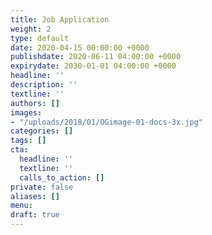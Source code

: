 ```yaml
---
title: Job Application
weight: 2
type: default
date: 2020-04-15 00:00:00 +0000
publishdate: 2020-06-11 04:00:00 +0000
expirydate: 2030-01-01 04:00:00 +0000
headline: ''
description: ''
textline: ''
authors: []
images:
- "/uploads/2018/01/OGimage-01-docs-3x.jpg"
categories: []
tags: []
cta:
  headline: ''
  textline: ''
  calls_to_action: []
private: false
aliases: []
menu:
draft: true
---
```

<!--[if lte IE 8]>
<script charset="utf-8" type="text/javascript" src="//js.hsforms.net/forms/v2-legacy.js"></script>
<![endif]-->
<script charset="utf-8" type="text/javascript" src="//js.hsforms.net/forms/v2.js"></script>
<script>
  hbspt.forms.create({
	portalId: "1893561",
	formId: "46d0bc74-76f1-437b-abda-16a0ca25d774"
});
</script>